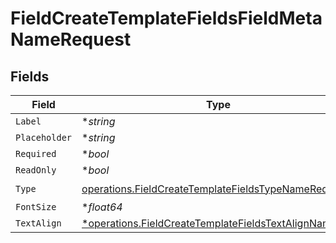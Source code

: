 # FieldCreateTemplateFieldsFieldMetaNameRequest


## Fields

| Field                                                                                                                        | Type                                                                                                                         | Required                                                                                                                     | Description                                                                                                                  |
| ---------------------------------------------------------------------------------------------------------------------------- | ---------------------------------------------------------------------------------------------------------------------------- | ---------------------------------------------------------------------------------------------------------------------------- | ---------------------------------------------------------------------------------------------------------------------------- |
| `Label`                                                                                                                      | **string*                                                                                                                    | :heavy_minus_sign:                                                                                                           | N/A                                                                                                                          |
| `Placeholder`                                                                                                                | **string*                                                                                                                    | :heavy_minus_sign:                                                                                                           | N/A                                                                                                                          |
| `Required`                                                                                                                   | **bool*                                                                                                                      | :heavy_minus_sign:                                                                                                           | N/A                                                                                                                          |
| `ReadOnly`                                                                                                                   | **bool*                                                                                                                      | :heavy_minus_sign:                                                                                                           | N/A                                                                                                                          |
| `Type`                                                                                                                       | [operations.FieldCreateTemplateFieldsTypeNameRequest2](../../models/operations/fieldcreatetemplatefieldstypenamerequest2.md) | :heavy_check_mark:                                                                                                           | N/A                                                                                                                          |
| `FontSize`                                                                                                                   | **float64*                                                                                                                   | :heavy_minus_sign:                                                                                                           | N/A                                                                                                                          |
| `TextAlign`                                                                                                                  | [*operations.FieldCreateTemplateFieldsTextAlignName](../../models/operations/fieldcreatetemplatefieldstextalignname.md)      | :heavy_minus_sign:                                                                                                           | N/A                                                                                                                          |